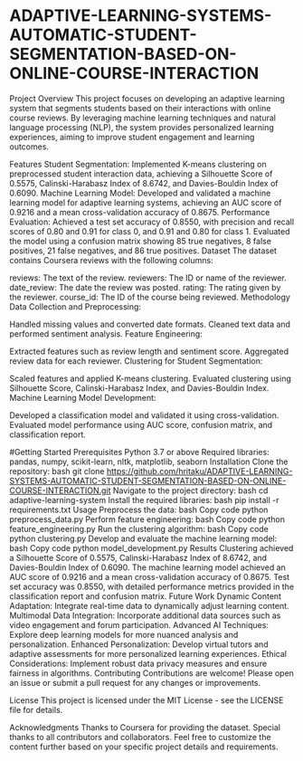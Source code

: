 # ADAPTIVE-LEARNING-SYSTEMS-AUTOMATIC-STUDENT-SEGMENTATION-BASED-ON-ONLINE-COURSE-INTERACTION
Project Overview
This project focuses on developing an adaptive learning system that segments students based on their interactions with online course reviews. By leveraging machine learning techniques and natural language processing (NLP), the system provides personalized learning experiences, aiming to improve student engagement and learning outcomes.

Features
Student Segmentation: Implemented K-means clustering on preprocessed student interaction data, achieving a Silhouette Score of 0.5575, Calinski-Harabasz Index of 8.6742, and Davies-Bouldin Index of 0.6090.
Machine Learning Model: Developed and validated a machine learning model for adaptive learning systems, achieving an AUC score of 0.9216 and a mean cross-validation accuracy of 0.8675.
Performance Evaluation: Achieved a test set accuracy of 0.8550, with precision and recall scores of 0.80 and 0.91 for class 0, and 0.91 and 0.80 for class 1. Evaluated the model using a confusion matrix showing 85 true negatives, 8 false positives, 21 false negatives, and 86 true positives.
Dataset
The dataset contains Coursera reviews with the following columns:

reviews: The text of the review.
reviewers: The ID or name of the reviewer.
date_review: The date the review was posted.
rating: The rating given by the reviewer.
course_id: The ID of the course being reviewed.
Methodology
Data Collection and Preprocessing:

Handled missing values and converted date formats.
Cleaned text data and performed sentiment analysis.
Feature Engineering:

Extracted features such as review length and sentiment score.
Aggregated review data for each reviewer.
Clustering for Student Segmentation:

Scaled features and applied K-means clustering.
Evaluated clustering using Silhouette Score, Calinski-Harabasz Index, and Davies-Bouldin Index.
Machine Learning Model Development:

Developed a classification model and validated it using cross-validation.
Evaluated model performance using AUC score, confusion matrix, and classification report.


#Getting Started
Prerequisites
Python 3.7 or above
Required libraries: pandas, numpy, scikit-learn, nltk, matplotlib, seaborn
Installation
Clone the repository:
bash
git clone https://github.com/hritaku/ADAPTIVE-LEARNING-SYSTEMS-AUTOMATIC-STUDENT-SEGMENTATION-BASED-ON-ONLINE-COURSE-INTERACTION.git
Navigate to the project directory:
bash
cd adaptive-learning-system
Install the required libraries:
bash
pip install -r requirements.txt
Usage
Preprocess the data:
bash
Copy code
python preprocess_data.py
Perform feature engineering:
bash
Copy code
python feature_engineering.py
Run the clustering algorithm:
bash
Copy code
python clustering.py
Develop and evaluate the machine learning model:
bash
Copy code
python model_development.py
Results
Clustering achieved a Silhouette Score of 0.5575, Calinski-Harabasz Index of 8.6742, and Davies-Bouldin Index of 0.6090.
The machine learning model achieved an AUC score of 0.9216 and a mean cross-validation accuracy of 0.8675.
Test set accuracy was 0.8550, with detailed performance metrics provided in the classification report and confusion matrix.
Future Work
Dynamic Content Adaptation: Integrate real-time data to dynamically adjust learning content.
Multimodal Data Integration: Incorporate additional data sources such as video engagement and forum participation.
Advanced AI Techniques: Explore deep learning models for more nuanced analysis and personalization.
Enhanced Personalization: Develop virtual tutors and adaptive assessments for more personalized learning experiences.
Ethical Considerations: Implement robust data privacy measures and ensure fairness in algorithms.
Contributing
Contributions are welcome! Please open an issue or submit a pull request for any changes or improvements.

License
This project is licensed under the MIT License - see the LICENSE file for details.

Acknowledgments
Thanks to Coursera for providing the dataset.
Special thanks to all contributors and collaborators.
Feel free to customize the content further based on your specific project details and requirements.
